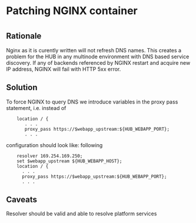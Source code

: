 # Patching NGINX container
#

## Rationale

Nginx as it is curently written will not refresh DNS names. 
This creates a problem for the HUB in any multinode environment with DNS based service discovery.
If any of backends referenced by NGINX restart and acquire new IP address, NGINX will fail with HTTP 5xx error.

## Solution

To force NGINX to query DNS we introduce variables in the proxy pass statement, i.e. instead of

```
    location / {
       . . . 
       proxy_pass https://$webapp_upstream:${HUB_WEBAPP_PORT};
       . . .
```

configuration should look like: following

```
    resolver 169.254.169.250;
    set $webapp_upstream ${HUB_WEBAPP_HOST};
    location / {
      . . .
      proxy_pass https://$webapp_upstream:${HUB_WEBAPP_PORT};
      . . .
```

## Caveats

Resolver should be valid and able to resolve platform services
